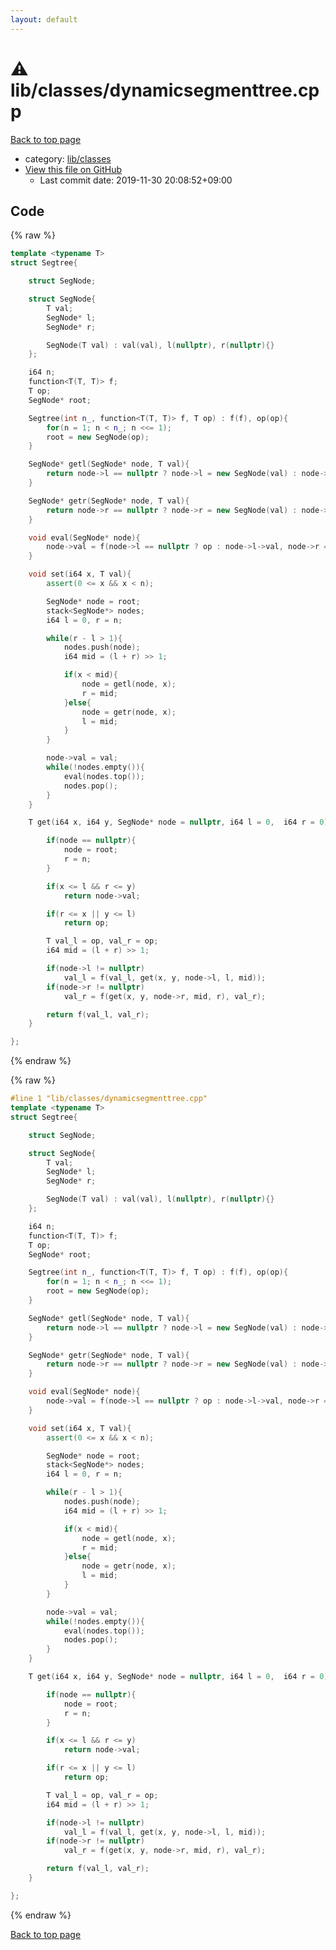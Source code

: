 ```yaml
---
layout: default
---
```


<!-- mathjax config similar to math.stackexchange -->
<script type="text/javascript" async
  src="https://cdnjs.cloudflare.com/ajax/libs/mathjax/2.7.5/MathJax.js?config=TeX-MML-AM_CHTML">
</script>
<script type="text/x-mathjax-config">
  MathJax.Hub.Config({
    TeX: { equationNumbers: { autoNumber: "AMS" }},
    tex2jax: {
      inlineMath: [ ['$','$'] ],
      processEscapes: true
    },
    "HTML-CSS": { matchFontHeight: false },
    displayAlign: "left",
    displayIndent: "2em"
  });
</script>

<script type="text/javascript" src="https://cdnjs.cloudflare.com/ajax/libs/jquery/3.4.1/jquery.min.js"></script>
<script src="https://cdn.jsdelivr.net/npm/jquery-balloon-js@1.1.2/jquery.balloon.min.js" integrity="sha256-ZEYs9VrgAeNuPvs15E39OsyOJaIkXEEt10fzxJ20+2I=" crossorigin="anonymous"></script>
<script type="text/javascript" src="../../../assets/js/copy-button.js"></script>
<link rel="stylesheet" href="../../../assets/css/copy-button.css" />


# :warning: lib/classes/dynamicsegmenttree.cpp

<a href="../../../index.html">Back to top page</a>

* category: <a href="../../../index.html#1a2816715ae26fbd9c4a8d3f916105a3">lib/classes</a>
* <a href="{{ site.github.repository_url }}/blob/master/lib/classes/dynamicsegmenttree.cpp">View this file on GitHub</a>
    - Last commit date: 2019-11-30 20:08:52+09:00




## Code

<a id="unbundled"></a>
{% raw %}
```cpp
template <typename T>
struct Segtree{

    struct SegNode;

    struct SegNode{
        T val;
        SegNode* l;
        SegNode* r;

        SegNode(T val) : val(val), l(nullptr), r(nullptr){}
    };

    i64 n;
    function<T(T, T)> f;
    T op;
    SegNode* root;

    Segtree(int n_, function<T(T, T)> f, T op) : f(f), op(op){
        for(n = 1; n < n_; n <<= 1);
        root = new SegNode(op);
    }

    SegNode* getl(SegNode* node, T val){
        return node->l == nullptr ? node->l = new SegNode(val) : node->l;
    }

    SegNode* getr(SegNode* node, T val){
        return node->r == nullptr ? node->r = new SegNode(val) : node->r;
    }

    void eval(SegNode* node){
        node->val = f(node->l == nullptr ? op : node->l->val, node->r == nullptr ? op : node->r->val);
    }

    void set(i64 x, T val){
        assert(0 <= x && x < n);

        SegNode* node = root;
        stack<SegNode*> nodes;
        i64 l = 0, r = n;

        while(r - l > 1){
            nodes.push(node);
            i64 mid = (l + r) >> 1;

            if(x < mid){
                node = getl(node, x);
                r = mid;
            }else{
                node = getr(node, x);
                l = mid;
            }
        }

        node->val = val;
        while(!nodes.empty()){
            eval(nodes.top());
            nodes.pop();
        }
    }

    T get(i64 x, i64 y, SegNode* node = nullptr, i64 l = 0,  i64 r = 0){

        if(node == nullptr){
            node = root;
            r = n;
        }

        if(x <= l && r <= y)
            return node->val;

        if(r <= x || y <= l)
            return op;

        T val_l = op, val_r = op;
        i64 mid = (l + r) >> 1;

        if(node->l != nullptr)
            val_l = f(val_l, get(x, y, node->l, l, mid));
        if(node->r != nullptr)
            val_r = f(get(x, y, node->r, mid, r), val_r);

        return f(val_l, val_r);
    }

};


```
{% endraw %}

<a id="bundled"></a>
{% raw %}
```cpp
#line 1 "lib/classes/dynamicsegmenttree.cpp"
template <typename T>
struct Segtree{

    struct SegNode;

    struct SegNode{
        T val;
        SegNode* l;
        SegNode* r;

        SegNode(T val) : val(val), l(nullptr), r(nullptr){}
    };

    i64 n;
    function<T(T, T)> f;
    T op;
    SegNode* root;

    Segtree(int n_, function<T(T, T)> f, T op) : f(f), op(op){
        for(n = 1; n < n_; n <<= 1);
        root = new SegNode(op);
    }

    SegNode* getl(SegNode* node, T val){
        return node->l == nullptr ? node->l = new SegNode(val) : node->l;
    }

    SegNode* getr(SegNode* node, T val){
        return node->r == nullptr ? node->r = new SegNode(val) : node->r;
    }

    void eval(SegNode* node){
        node->val = f(node->l == nullptr ? op : node->l->val, node->r == nullptr ? op : node->r->val);
    }

    void set(i64 x, T val){
        assert(0 <= x && x < n);

        SegNode* node = root;
        stack<SegNode*> nodes;
        i64 l = 0, r = n;

        while(r - l > 1){
            nodes.push(node);
            i64 mid = (l + r) >> 1;

            if(x < mid){
                node = getl(node, x);
                r = mid;
            }else{
                node = getr(node, x);
                l = mid;
            }
        }

        node->val = val;
        while(!nodes.empty()){
            eval(nodes.top());
            nodes.pop();
        }
    }

    T get(i64 x, i64 y, SegNode* node = nullptr, i64 l = 0,  i64 r = 0){

        if(node == nullptr){
            node = root;
            r = n;
        }

        if(x <= l && r <= y)
            return node->val;

        if(r <= x || y <= l)
            return op;

        T val_l = op, val_r = op;
        i64 mid = (l + r) >> 1;

        if(node->l != nullptr)
            val_l = f(val_l, get(x, y, node->l, l, mid));
        if(node->r != nullptr)
            val_r = f(get(x, y, node->r, mid, r), val_r);

        return f(val_l, val_r);
    }

};


```
{% endraw %}

<a href="../../../index.html">Back to top page</a>

